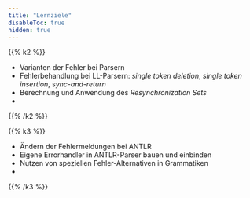 ```yaml
---
title: "Lernziele"
disableToc: true
hidden: true
---
```



{{% k2 %}}

*   Varianten der Fehler bei Parsern
*   Fehlerbehandlung bei LL-Parsern: *single token deletion*, *single token insertion*, *sync-and-return*
*   Berechnung und Anwendung des *Resynchronization Sets*
*   
{{% /k2 %}}

{{% k3 %}}

*   Ändern der Fehlermeldungen bei ANTLR
*   Eigene Errorhandler in ANTLR-Parser bauen und einbinden
*   Nutzen von speziellen Fehler-Alternativen in Grammatiken
*   
{{% /k3 %}}
